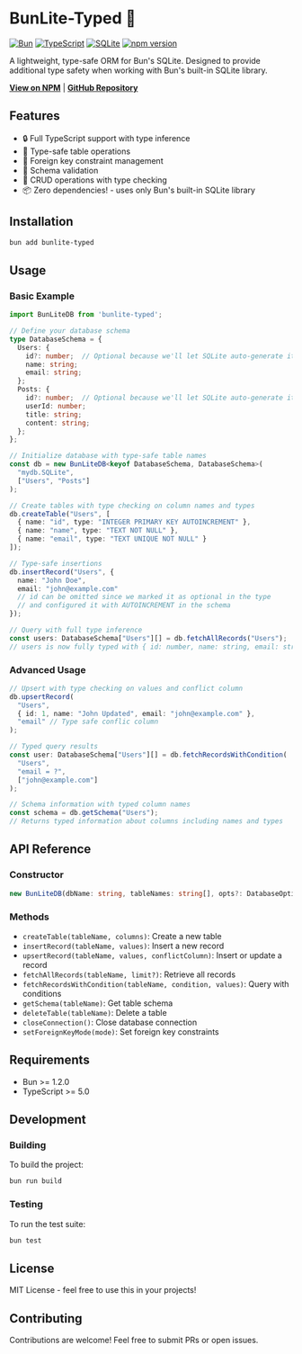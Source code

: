 # BunLite-Typed 🚀
[![Bun](https://img.shields.io/badge/Bun-%23000000.svg?style=for-the-badge&logo=bun&logoColor=white)](https://bun.sh)
[![TypeScript](https://img.shields.io/badge/typescript-%23007ACC.svg?style=for-the-badge&logo=typescript&logoColor=white)](https://www.typescriptlang.org/)
[![SQLite](https://img.shields.io/badge/sqlite-%2307405e.svg?style=for-the-badge&logo=sqlite&logoColor=white)](https://www.sqlite.org/)
[![npm version](https://img.shields.io/npm/v/bunlite-typed.svg?style=for-the-badge)](https://www.npmjs.com/package/bunlite-typed)

A lightweight, type-safe ORM for Bun's SQLite. Designed to provide additional type safety when working with Bun's built-in SQLite library.

**[View on NPM](https://www.npmjs.com/package/bunlite-typed)** | **[GitHub Repository](https://github.com/Shiv-SB/BunLite-Typed)**

## Features
- 🔒 Full TypeScript support with type inference
- 🎯 Type-safe table operations
- 🚦 Foreign key constraint management
- 📝 Schema validation
- 🔄 CRUD operations with type checking
- 📦 Zero dependencies! - uses only Bun's built-in SQLite library

## Installation

```bash
bun add bunlite-typed
```

## Usage

### Basic Example

```typescript
import BunLiteDB from 'bunlite-typed';

// Define your database schema
type DatabaseSchema = {
  Users: {
    id?: number;  // Optional because we'll let SQLite auto-generate it
    name: string;
    email: string;
  };
  Posts: {
    id?: number;  // Optional because we'll let SQLite auto-generate it
    userId: number;
    title: string;
    content: string;
  };
};

// Initialize database with type-safe table names
const db = new BunLiteDB<keyof DatabaseSchema, DatabaseSchema>(
  "mydb.SQLite",
  ["Users", "Posts"]
);

// Create tables with type checking on column names and types
db.createTable("Users", [
  { name: "id", type: "INTEGER PRIMARY KEY AUTOINCREMENT" },
  { name: "name", type: "TEXT NOT NULL" },
  { name: "email", type: "TEXT UNIQUE NOT NULL" }
]);

// Type-safe insertions
db.insertRecord("Users", {
  name: "John Doe",
  email: "john@example.com"
  // id can be omitted since we marked it as optional in the type
  // and configured it with AUTOINCREMENT in the schema
});

// Query with full type inference
const users: DatabaseSchema["Users"][] = db.fetchAllRecords("Users");
// users is now fully typed with { id: number, name: string, email: string }[]
```

### Advanced Usage

```typescript
// Upsert with type checking on values and conflict column
db.upsertRecord(
  "Users",
  { id: 1, name: "John Updated", email: "john@example.com" },
  "email" // Type safe conflic column
);

// Typed query results
const user: DatabaseSchema["Users"][] = db.fetchRecordsWithCondition(
  "Users",
  "email = ?",
  ["john@example.com"]
);

// Schema information with typed column names
const schema = db.getSchema("Users");
// Returns typed information about columns including names and types
```

## API Reference

### Constructor
```typescript
new BunLiteDB(dbName: string, tableNames: string[], opts?: DatabaseOptions)
```

### Methods
- `createTable(tableName, columns)`: Create a new table
- `insertRecord(tableName, values)`: Insert a new record
- `upsertRecord(tableName, values, conflictColumn)`: Insert or update a record
- `fetchAllRecords(tableName, limit?)`: Retrieve all records
- `fetchRecordsWithCondition(tableName, condition, values)`: Query with conditions
- `getSchema(tableName)`: Get table schema
- `deleteTable(tableName)`: Delete a table
- `closeConnection()`: Close database connection
- `setForeignKeyMode(mode)`: Set foreign key constraints

## Requirements
- Bun >= 1.2.0
- TypeScript >= 5.0

## Development

### Building
To build the project:
```bash
bun run build
```

### Testing
To run the test suite:
```bash
bun test
```

## License
MIT License - feel free to use this in your projects!

## Contributing
Contributions are welcome! Feel free to submit PRs or open issues.
